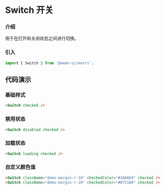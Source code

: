 # Switch 开关

### 介绍

用于在打开和关闭状态之间进行切换。

### 引入

```js
import { Switch } from '@wemo-ui/marrs';
```

## 代码演示

### 基础样式

```html
<Switch checked />
```
### 禁用状态

```html
<Switch disabled checked />
```
### 加载状态

```html
<Switch loading checked />
```

### 自定义颜色值

```html
<Switch className="demo-margin-r-10" checkedColor="#2A6AE9" checked />
<Switch className="demo-margin-r-10" checkedColor="#07C160" checked />
```
